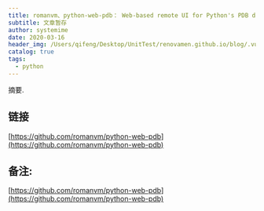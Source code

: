 ```yaml
---
title: romanvm、python-web-pdb： Web-based remote UI for Python's PDB debugger
subtitle: 文章暂存
author: systemime
date: 2020-03-16
header_img: /Users/qifeng/Desktop/UnitTest/renovamen.github.io/blog/.vuepress/public/img/in-post/header/4.jpg
catalog: true
tags:
  - python
---
```

摘要.

<!-- more -->
## 链接

 [https://github.com/romanvm/python-web-pdb](https://github.com/romanvm/python-web-pdb) 

## 备注:

 [https://github.com/romanvm/python-web-pdb](https://github.com/romanvm/python-web-pdb)
